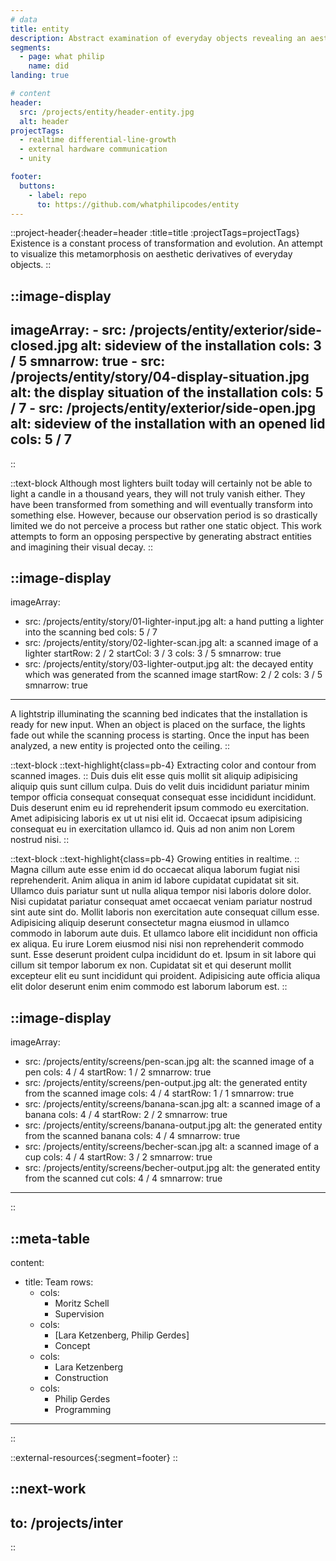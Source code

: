 ```yaml
---
# data
title: entity
description: Abstract examination of everyday objects revealing an aesthetic derivative subject to inexorable decay.
segments:
  - page: what philip
    name: did
landing: true

# content
header:
  src: /projects/entity/header-entity.jpg
  alt: header
projectTags:
  - realtime differential-line-growth
  - external hardware communication
  - unity

footer:
  buttons:
    - label: repo
      to: https://github.com/whatphilipcodes/entity
---
```


::project-header{:header=header :title=title :projectTags=projectTags}
Existence is a constant process of transformation and evolution. An attempt to visualize this metamorphosis on aesthetic derivatives of everyday objects.
::

::image-display
---
imageArray:
    - src: /projects/entity/exterior/side-closed.jpg
      alt: sideview of the installation
      cols: 3 / 5
      smnarrow: true
    - src: /projects/entity/story/04-display-situation.jpg
      alt: the display situation of the installation
      cols: 5 / 7
    - src: /projects/entity/exterior/side-open.jpg
      alt: sideview of the installation with an opened lid
      cols: 5 / 7
---
::

::text-block
Although most lighters built today will certainly not be able to light a candle in a thousand years, they will not truly vanish either. They have been transformed from something and will eventually transform into something else. However, because our observation period is so drastically limited we do not perceive a process but rather one static object. This work attempts to form an opposing perspective by generating abstract entities and imagining their visual decay.
::

::image-display
---
imageArray:
  - src: /projects/entity/story/01-lighter-input.jpg
    alt: a hand putting a lighter into the scanning bed
    cols: 5 / 7
  - src: /projects/entity/story/02-lighter-scan.jpg
    alt: a scanned image of a lighter
    startRow: 2 / 2
    startCol: 3 / 3
    cols: 3 / 5
    smnarrow: true
  - src: /projects/entity/story/03-lighter-output.jpg
    alt: the decayed entity which was generated from the scanned image
    startRow: 2 / 2
    cols:  3 / 5
    smnarrow: true
---
A lightstrip illuminating the scanning bed indicates that the installation is ready for new input. When an object is placed on the surface, the lights fade out while the scanning process is starting. Once the input has been analyzed, a new entity is projected onto the ceiling.
::

::text-block
::text-highlight{class=pb-4}
Extracting color and contour from scanned images.
::
Duis duis elit esse quis mollit sit aliquip adipisicing aliquip quis sunt cillum culpa. Duis do velit duis incididunt pariatur minim tempor officia consequat consequat consequat esse incididunt incididunt. Duis deserunt enim eu id reprehenderit ipsum commodo eu exercitation. Amet adipisicing laboris ex ut ut nisi elit id. Occaecat ipsum adipisicing consequat eu in exercitation ullamco id. Quis ad non anim non Lorem nostrud nisi.
::

::text-block
::text-highlight{class=pb-4}
Growing entities in realtime.
::
Magna cillum aute esse enim id do occaecat aliqua laborum fugiat nisi reprehenderit. Anim aliqua in anim id labore cupidatat cupidatat sit sit. Ullamco duis pariatur sunt ut nulla aliqua tempor nisi laboris dolore dolor. Nisi cupidatat pariatur consequat amet occaecat veniam pariatur nostrud sint aute sint do. Mollit laboris non exercitation aute consequat cillum esse. Adipisicing aliquip deserunt consectetur magna eiusmod in ullamco commodo in laborum aute duis. Et ullamco labore elit incididunt non officia ex aliqua. Eu irure Lorem eiusmod nisi nisi non reprehenderit commodo sunt. Esse deserunt proident culpa incididunt do et. Ipsum in sit labore qui cillum sit tempor laborum ex non. Cupidatat sit et qui deserunt mollit excepteur elit eu sunt incididunt qui proident. Adipisicing aute officia aliqua elit dolor deserunt enim enim commodo est laborum laborum est.
::

::image-display
---
imageArray:
  - src: /projects/entity/screens/pen-scan.jpg
    alt: the scanned image of a pen
    cols: 4 / 4
    startRow: 1 / 2
    smnarrow: true
  - src: /projects/entity/screens/pen-output.jpg
    alt: the generated entity from the scanned image
    cols: 4 / 4
    startRow: 1 / 1
    smnarrow: true
  - src: /projects/entity/screens/banana-scan.jpg
    alt: a scanned image of a banana
    cols: 4 / 4
    startRow: 2 / 2
    smnarrow: true
  - src: /projects/entity/screens/banana-output.jpg
    alt: the generated entity from the scanned banana
    cols: 4 / 4
    smnarrow: true
  - src: /projects/entity/screens/becher-scan.jpg
    alt: a scanned image of a cup
    cols: 4 / 4
    startRow: 3 / 2
    smnarrow: true
  - src: /projects/entity/screens/becher-output.jpg
    alt: the generated entity from the scanned cut
    cols: 4 / 4
    smnarrow: true
 
---
::

<!-- 
::image-display
---
imageArray:
  - src: /projects/entity/screens/becher-scan.png
    alt: the decayed entity which was generated from the scanned image
    cols:  full / full
---
:: 
-->

::meta-table
---
content:
  - title: Team
    rows:
      - cols: 
        - Moritz Schell
        - Supervision
      - cols: 
        - [Lara Ketzenberg, Philip Gerdes]
        - Concept
      - cols: 
        - Lara Ketzenberg
        - Construction
      - cols: 
        - Philip Gerdes
        - Programming
---
::

::external-resources{:segment=footer}
::

::next-work
---
to: /projects/inter
---
::